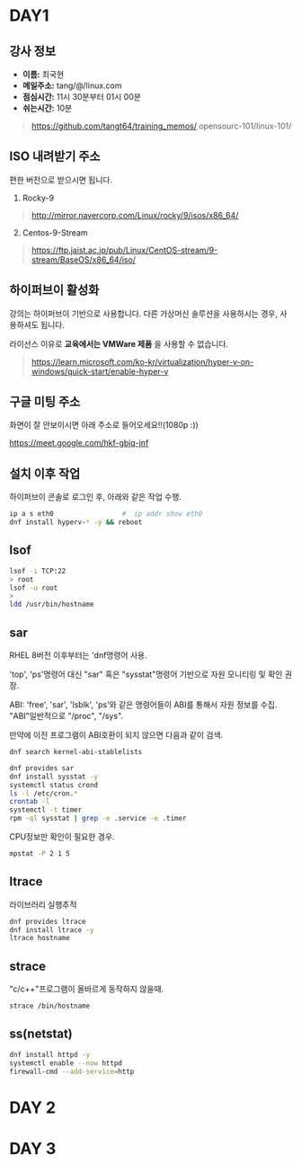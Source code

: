 # DAY1

## 강사 정보

- __이름:__ 최국현
- __메일주소:__ tang/@/linux.com
- __점심시간:__ 11시 30분부터 01시 00분
- __쉬는시간:__ 10분

>https://github.com/tangt64/training_memos/
>opensourc-101/linux-101/

## ISO 내려받기 주소

편한 버전으로 받으시면 됩니다.

1. Rocky-9
>http://mirror.navercorp.com/Linux/rocky/9/isos/x86_64/
2. Centos-9-Stream
>https://ftp.jaist.ac.jp/pub/Linux/CentOS-stream/9-stream/BaseOS/x86_64/iso/

## 하이퍼브이 활성화

강의는 하이퍼브이 기반으로 사용합니다. 다른 가상머신 솔루션을 사용하시는 경우, 사용하셔도 됩니다. 

라이선스 이유로 __교육에서는 VMWare 제품__ 을 사용할 수 없습니다.
>https://learn.microsoft.com/ko-kr/virtualization/hyper-v-on-windows/quick-start/enable-hyper-v

## 구글 미팅 주소

화면이 잘 안보이시면 아래 주소로 들어오세요!!(1080p :))

https://meet.google.com/hkf-gbjq-jnf

## 설치 이후 작업

하이퍼브이 콘솔로 로그인 후, 아래와 같은 작업 수행.

```bash
ip a s eth0					#  ip addr show eth0
dnf install hyperv-* -y && reboot
```

## lsof

```bash
lsof -i TCP:22
> root
lsof -u root
> 
ldd /usr/bin/hostname
```

## sar

RHEL 8버전 이후부터는 'dnf명령어 사용.

'top', 'ps'명령어 대신 "sar" 혹은 "sysstat"명령어 기반으로 자원 모니티링 및 확인 권장.

ABI: 'free', 'sar', 'lsblk', 'ps'와 같은 명령어들이 ABI를 통해서 자원 정보를 수집. "ABI"일반적으로 "/proc", "/sys".

만약에 이전 프로그램이 ABI호환이 되지 않으면 다음과 같이 검색.

```bash
dnf search kernel-abi-stablelists
```


```bash
dnf provides sar
dnf install sysstat -y
systemctl status crond
ls -l /etc/cron.*
crontab -l
systemctl -t timer
rpm -ql sysstat | grep -e .service -e .timer
```

CPU정보만 확인이 필요한 경우.

```bash
mpstat -P 2 1 5
```

## ltrace

라이브러리 실행추적

```bash
dnf provides ltrace
dnf install ltrace -y
ltrace hostname
```

## strace

"c/c++"프로그램이 올바르게 동작하지 않을때. 

```bash
strace /bin/hostname
```


## ss(netstat)

```bash
dnf install httpd -y
systemctl enable --now httpd
firewall-cmd --add-service=http
```

# DAY 2

# DAY 3
